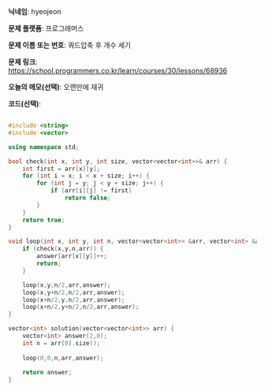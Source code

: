 **닉네임**: hyeojeon

**문제 플랫폼**: 프로그래머스

**문제 이름 또는 번호**: 쿼드압축 후 개수 세기

**문제 링크**: https://school.programmers.co.kr/learn/courses/30/lessons/68936

**오늘의 메모(선택)**: 오랜만에 재귀

**코드(선택)**:

```cpp

#include <string>
#include <vector>

using namespace std;

bool check(int x, int y, int size, vector<vector<int>>& arr) {
    int first = arr[x][y];
    for (int i = x; i < x + size; i++) {
        for (int j = y; j < y + size; j++) {
            if (arr[i][j] != first)
                return false;
        }
    }
    return true;
}

void loop(int x, int y, int n, vector<vector<int>> &arr, vector<int> &answer) {
    if (check(x,y,n,arr)) {
        answer[arr[x][y]]++;
        return;
    }

    loop(x,y,n/2,arr,answer);
    loop(x,y+n/2,n/2,arr,answer);
    loop(x+n/2,y,n/2,arr,answer);
    loop(x+n/2,y+n/2,n/2,arr,answer);
}

vector<int> solution(vector<vector<int>> arr) {
    vector<int> answer(2,0);
    int n = arr[0].size();
    
    loop(0,0,n,arr,answer);
    
    return answer;
}

```
